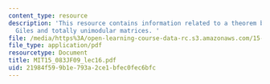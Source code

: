 ```yaml
---
content_type: resource
description: 'This resource contains information related to a theorem by Edmonds and
  Giles and totally unimodular matrices. '
file: /media/https%3A/open-learning-course-data-rc.s3.amazonaws.com/15-083j-integer-programming-and-combinatorial-optimization-fall-2009/21984f599b1e793a2ce1bfec0fec6bfc_MIT15_083JF09_lec16.pdf
file_type: application/pdf
resourcetype: Document
title: MIT15_083JF09_lec16.pdf
uid: 21984f59-9b1e-793a-2ce1-bfec0fec6bfc
---
```

